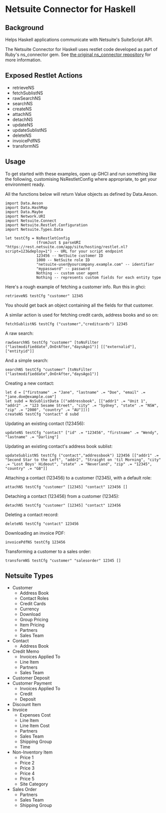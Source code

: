Netsuite Connector for Haskell
==============================

Background
----------

Helps Haskell applications communicate with Netsuite's SuiteScript API.

The Netsuite Connector for Haskell uses restlet code developed as part of Ruby's ns_connector gem. See [the original ns_connector repository](https://github.com/christian-marie/ns_connector) for more information.

Exposed Restlet Actions
-----------------------

* retrieveNS
* fetchSublistNS
* rawSearchNS
* searchNS
* createNS
* attachNS
* detachNS
* updateNS
* updateSublistNS
* deleteNS
* invoicePdfNS
* transformNS

Usage
-----

To get started with these examples, open up GHCI and run something like the following, customising NsRestletConfig where appropriate, to get your environment ready.

All the functions below will return Value objects as defined by Data.Aeson.

```
import Data.Aeson
import Data.HashMap
import Data.Maybe
import Network.URI
import Netsuite.Connect
import Netsuite.Restlet.Configuration
import Netsuite.Types.Data

let testCfg = NsRestletConfig
              (fromJust $ parseURI "https://rest.netsuite.com/app/site/hosting/restlet.nl?script=123&deploy=1") -- URL for your script endpoint
              123456 -- NetSuite customer ID
              1000 -- NetSuite role ID
              "netsuite-user@yourcompany.example.com" -- identifier
              "mypassword" -- password
              Nothing -- custom user agent
              Nothing -- represents custom fields for each entity type
```

Here's a rough example of fetching a customer info. Run this in ghci:

```
retrieveNS testCfg "customer" 12345
```

You should get back an object containing all the fields for that customer.

A similar action is used for fetching credit cards, address books and so on:

```
fetchSublistNS testCfg ("customer","creditcards") 12345
```

A raw search:

```
rawSearchNS testCfg "customer" [toNsFilter ("lastmodifieddate",OnOrAfter,"daysAgo1")] [["externalid"], ["entityid"]]
```

And a simple search:

```
searchNS testCfg "customer" [toNsFilter ("lastmodifieddate",OnOrAfter,"daysAgo1")]
```

Creating a new contact:

```
let d = ["firstname" .= "Jane", "lastname" .= "Doe", "email" .= "jane.doe@example.com"]
let subd = NsSublistData [("addressbook", [["addr1" .= "Unit 1", "addr2" .= "123 Sesame Street", "city" .= "Sydney", "state" .= "NSW", "zip" .= "2000", "country" .= "AU"]])]
createNS testCfg "contact" d subd
```

Updating an existing contact (123456):

```
updateNS testCfg "contact" ["id" .= "123456", "firstname" .= "Wendy", "lastname" .= "Darling"]
```

Updating an existing contact's address book sublist:

```
updateSublistNS testCfg ("contact","addressbook") 123456 [["addr1" .= "Second Star to the Left", "addr2", "Straight on 'til Morning", "city" .= "Lost Boys' Hideout", "state" .= "Neverland", "zip" .= "12345", "country" .= "GB"]]
```

Attaching a contact (123456) to a customer (12345), with a default role:

```
attachNS testCfg "customer" [12345] "contact" 123456 []
```

Detaching a contact (123456) from a customer (12345):

```
detachNS testCfg "customer" [12345] "contact" 123456
```

Deleting a contact record:

```
deleteNS testCfg "contact" 123456
```

Downloading an invoice PDF:

```
invoicePdfNS testCfg 123456
```

Transforming a customer to a sales order:

```
transformNS testCfg "customer" "salesorder" 12345 []
```

Netsuite Types
--------------

* Customer
  * Address Book
  * Contact Roles
  * Credit Cards
  * Currency
  * Download
  * Group Pricing
  * Item Pricing
  * Partners
  * Sales Team
* Contact
  * Address Book
* Credit Memo
  * Invoices Applied To
  * Line Item
  * Partners
  * Sales Team
* Customer Deposit
* Customer Payment
  * Invoices Applied To
  * Credit
  * Deposit
* Discount Item
* Invoice
  * Expenses Cost
  * Line Item
  * Line Item Cost
  * Partners
  * Sales Team
  * Shipping Group
  * Time
* Non-Inventory Item
  * Price 1
  * Price 2
  * Price 3
  * Price 4
  * Price 5
  * Site Category
* Sales Order
  * Partners
  * Sales Team
  * Shipping Group
